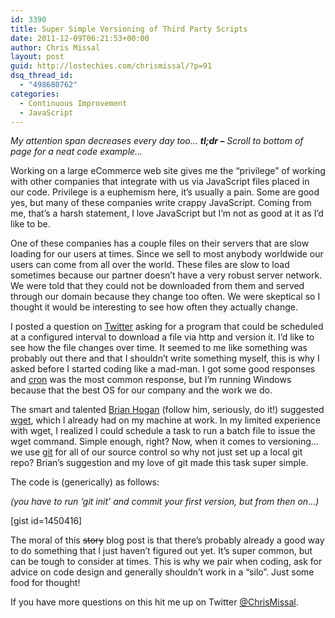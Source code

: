 ```yaml
---
id: 3390
title: Super Simple Versioning of Third Party Scripts
date: 2011-12-09T06:21:53+00:00
author: Chris Missal
layout: post
guid: http://lostechies.com/chrismissal/?p=91
dsq_thread_id:
  - "498680762"
categories:
  - Continuous Improvement
  - JavaScript
---
```

_My attention span decreases every day too&#8230; __**tl;dr** &#8211;__ Scroll to bottom of page for a neat code example&#8230;_

Working on a large eCommerce web site gives me the &#8220;privilege&#8221; of working with other companies that integrate with us via JavaScript files placed in our code. Privilege is a euphemism here, it&#8217;s usually a pain. Some are good yes, but many of these companies write crappy JavaScript. Coming from me, that&#8217;s a harsh statement, I love JavaScript but I&#8217;m not as good at it as I&#8217;d like to be.

One of these companies has a couple files on their servers that are slow loading for our users at times. Since we sell to most anybody worldwide our users can come from all over the world. These files are slow to load sometimes because our partner doesn&#8217;t have a very robust server network. We were told that they could not be downloaded from them and served through our domain because they change too often. We were skeptical so I thought it would be interesting to see how often they actually change.

I posted a question on <a title="Me on Twitter" href="http://twitter.com/ChrisMissal" target="_blank">Twitter</a> asking for a program that could be scheduled at a configured interval to download a file via http and version it. I&#8217;d like to see how the file changes over time. It seemed to me like something was probably out there and that I shouldn&#8217;t write something myself, this is why I asked before I started coding like a mad-man. I got some good responses and [cron](http://en.wikipedia.org/wiki/Cron) was the most common response, but I&#8217;m running Windows because that the best OS for our company and the work we do.

The smart and talented [Brian Hogan](http://www.bphogan.com/) (follow him, seriously, do it!) suggested [wget](http://en.wikipedia.org/wiki/Wget), which I already had on my machine at work. In my limited experience with wget, I realized I could schedule a task to run a batch file to issue the wget command. Simple enough, right? Now, when it comes to versioning&#8230; we use [git](http://en.wikipedia.org/wiki/Git_(software)) for all of our source control so why not just set up a local git repo? Brian&#8217;s suggestion and my love of git made this task super simple.

The code is (generically) as follows:

_(you have to run &#8216;git init&#8217; and commit your first version, but from then on&#8230;)_

[gist id=1450416]

The moral of this <del>story</del> blog post is that there&#8217;s probably already a good way to do something that I just haven&#8217;t figured out yet. It&#8217;s super common, but can be tough to consider at times. This is why we pair when coding, ask for advice on code design and generally shouldn&#8217;t work in a &#8220;silo&#8221;. Just some food for thought!

If you have more questions on this hit me up on Twitter [@ChrisMissal](http://twitter.com/ChrisMissal).